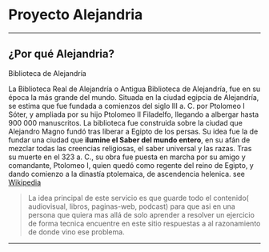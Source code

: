 # Proyecto Alejandria

----
## ¿Por qué Alejandria?
Biblioteca de Alejandría

La Biblioteca Real de Alejandría o Antigua Biblioteca de Alejandría, fue en su época la más grande del mundo. Situada en la ciudad egipcia de Alejandría, se estima que fue fundada a comienzos del siglo III a. C. por Ptolomeo I Sóter, y ampliada por su hijo Ptolomeo II Filadelfo, llegando a albergar hasta 900 000 manuscritos. La biblioteca fue construida sobre la ciudad que Alejandro Magno fundó tras liberar a Egipto de los persas. Su idea fue la de fundar una ciudad que **ilumine el Saber del mundo entero**, en su afán de mezclar todas las creencias religiosas, el saber universal y las razas. Tras su muerte en el 323 a. C., su obra fue puesta en marcha por su amigo y comandante, Ptolomeo I, quien quedó como regente del reino de Egipto, y dando comienzo a la dinastía ptolemaica, de ascendencia helenica.
see [Wikipedia](https://es.wikipedia.org/wiki/Biblioteca_de_Alejandría)

> La idea principal de este servicio es que guarde todo el contenido( audiovisual, libros, paginas-web, podcast) para que asi en una persona que quiera mas allá de solo aprender a resolver un ejercicio de forma tecnica encuentre en este sitio respuestas a al razonamiento de donde vino ese problema.

----
